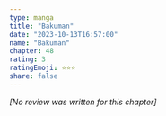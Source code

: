 ```yaml
---
type: manga
title: "Bakuman"
date: "2023-10-13T16:57:00"
name: "Bakuman"
chapter: 48
rating: 3
ratingEmoji: ⭐️⭐️⭐️
share: false
---
```


_[No review was written for this chapter]_
